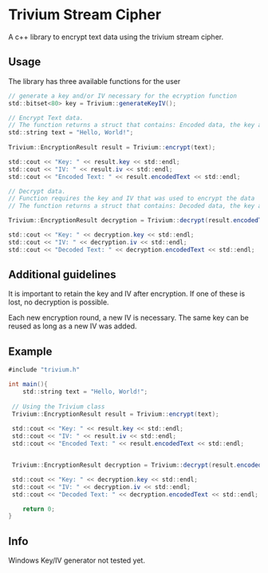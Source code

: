 # Trivium Stream Cipher

A c++ library to encrypt text data using the trivium stream cipher.

## Usage

The library has three available functions for the user

```java
// generate a key and/or IV necessary for the ecryption function
std::bitset<80> key = Trivium::generateKeyIV();
```

```java
// Encrypt Text data.
// The function returns a struct that contains: Encoded data, the key and IV that was used
std::string text = "Hello, World!";
    
Trivium::EncryptionResult result = Trivium::encrypt(text);

std::cout << "Key: " << result.key << std::endl;
std::cout << "IV: " << result.iv << std::endl;
std::cout << "Encoded Text: " << result.encodedText << std::endl;
```

```java
// Decrypt data.
// Function requires the key and IV that was used to encrypt the data
// The function returns a struct that contains: Decoded data, the key and IV that was used

Trivium::EncryptionResult decryption = Trivium::decrypt(result.encodedText, KEY, IV);

std::cout << "Key: " << decryption.key << std::endl;
std::cout << "IV: " << decryption.iv << std::endl;
std::cout << "Decoded Text: " << decryption.encodedText << std::endl;
```

## Additional guidelines

It is important to retain the key and IV after encryption. If one of these is lost,
no decryption is possible.

Each new encryption round, a new IV is necessary. 
The same key can be reused as long as a new IV was added.

## Example

```java
#include "trivium.h"

int main(){
	std::string text = "Hello, World!";
    
 // Using the Trivium class
 Trivium::EncryptionResult result = Trivium::encrypt(text);
 
 std::cout << "Key: " << result.key << std::endl;
 std::cout << "IV: " << result.iv << std::endl;
 std::cout << "Encoded Text: " << result.encodedText << std::endl;


 Trivium::EncryptionResult decryption = Trivium::decrypt(result.encodedText, result.key, result.iv);

 std::cout << "Key: " << decryption.key << std::endl;
 std::cout << "IV: " << decryption.iv << std::endl;
 std::cout << "Decoded Text: " << decryption.encodedText << std::endl;

	return 0;
}
```

## Info

Windows Key/IV generator not tested yet.
